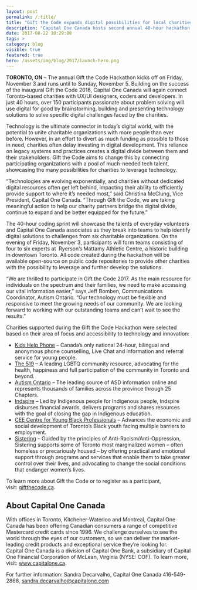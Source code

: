 ```yaml
---
layout: post
permalink: /:title/
title: "Gift the Code expands digital possibilities for local charities through tech talent"
description: "Capital One Canada hosts second annual 40-hour hackathon to help charities use digital for good."
date: 2017-08-22 10:29:00
tags: >
category: blog
visible: true
featured: true
hero: /assets/img/blog/2017/launch-hero.png
---
```


__TORONTO, ON__ – The annual Gift the Code Hackathon kicks off on Friday, November 3 and runs until to Sunday, November 5. Building on the success of the inaugural Gift the Code 2016, Capital One Canada will again connect Toronto-based charities with UX/UI designers, coders and developers. In just 40 hours, over 150 participants passionate about problem solving will use digital for good by brainstorming, building and presenting technology solutions to solve specific digital challenges faced by the charities.

Technology is the ultimate connector in today’s digital world, with the potential to unite charitable organizations with more people than ever before. However, in an effort to divert as much funding as possible to those in need, charities often delay investing in digital development. This reliance on legacy systems and practices creates a digital divide between them and their stakeholders. Gift the Code aims to change this by connecting participating organizations with a pool of much-needed tech talent, showcasing the many possibilities for charities to leverage technology.

 “Technologies are evolving exponentially, and charities without dedicated digital resources often get left behind, impacting their ability to efficiently provide support to where it’s needed most,” said Christina McClung, Vice President, Capital One Canada. “Through Gift the Code, we are taking meaningful action to help our charity partners bridge the digital divide, continue to expand and be better equipped for the future.”

The 40-hour coding sprint will showcase the talents of everyday volunteers and Capital One Canada associates as they break into teams to help identify digital solutions to challenges from six charitable organizations. On the evening of Friday, November 3, participants will form teams consisting of four to six experts at  Ryerson’s Mattamy Athletic Centre, a historic building in downtown Toronto. All code created during the hackathon will be available open-source on public code repositories to provide other charities with the possibility to leverage and further develop the solutions.

“We are thrilled to participate in Gift the Code 2017. As the main resource for individuals on the spectrum and their families, we need to make accessing our vital information easier,” says Jeff Bomben, Communications Coordinator, Autism Ontario. “Our technology must be flexible and responsive to meet the growing needs of our community. We are looking forward to working with our outstanding teams and can’t wait to see the results.”

Charities supported during the Gift the Code Hackathon were selected based on their area of focus and accessibility to technology and innovation:

- [Kids Help Phone](https://kidshelpphone.ca/) – Canada’s only national 24-hour, bilingual and anonymous phone counselling, Live Chat and information and referral service for young people.
- [The 519](http://www.the519.org/) – A leading LGBTQ community resource, advocating for the health, happiness and full participation of the community in Toronto and beyond.
- [Autism Ontario](http://www.autismontario.com/) – The leading source of ASD information online and represents thousands of families across the province through 25 Chapters.
- [Indspire](http://indspire.ca/) – Led by Indigenous people for Indigenous people, Indspire disburses financial awards, delivers programs and shares resources with the goal of closing the gap in Indigenous education.
- [CEE Centre for Young Black Professionals](http://www.ceetoronto.com/) – Advances the economic and social development of Toronto’s Black youth facing multiple barriers to employment.
- [Sistering](http://www.sistering.org/) – Guided by the principles of Anti-Racism/Anti-Oppression, Sistering supports some of Toronto most marginalized women – often homeless or precariously housed – by offering practical and emotional support through programs and services that enable them to take greater control over their lives, and advocating to change the social conditions that endanger women’s lives.

To learn more about Gift the Code or to register as a participant, visit: [giftthecode.ca](http://giftthecode.ca/).

## About Capital One Canada
With offices in Toronto, Kitchener-Waterloo and Montreal, Capital One Canada has been offering Canadian consumers a range of competitive Mastercard credit cards since 1996. We challenge ourselves to see the world through the eyes of our customers, so we can deliver the market-leading credit products and exceptional service they’re looking for. Capital One Canada is a division of Capital One Bank, a subsidiary of Capital One Financial Corporation of McLean, Virginia (NYSE: COF). To learn more, visit: www.capitalone.ca.

For further information:
Sandra Decarvalho, Capital One Canada
416-549-2868, [sandra.decarvalho@capitalone.com](mailto:sandra.decarvalho@capitalone.com)
